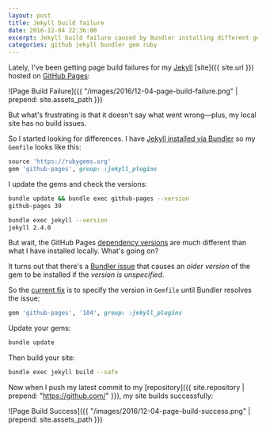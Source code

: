 ```yaml
---
layout: post
title: Jekyll build failure
date: 2016-12-04 22:36:00
excerpt: Jekyll build failure caused by Bundler installing different gem versions.
categories: github jekyll bundler gem ruby
---
```


Lately, I've been getting page build failures for my [Jekyll](https://jekyllrb.com) [site]({{ site.url }}) hosted on [GitHub Pages](https://pages.github.com):

![Page Build Failure]({{ "/images/2016/12-04-page-build-failure.png" | prepend: site.assets_path }})

But what's frustrating is that it doesn't say what went wrong&mdash;plus, my local site has no build issues.

So I started looking for differences. I have [Jekyll installed via Bundler](https://help.github.com/articles/setting-up-your-github-pages-site-locally-with-jekyll/#step-2-install-jekyll-using-bundler) so my `Gemfile` looks like this:

```rb
source 'https://rubygems.org'
gem 'github-pages', group: :jekyll_plugins
```

I update the gems and check the versions:

```sh
bundle update && bundle exec github-pages --version
github-pages 39
```

```sh
bundle exec jekyll --version
jekyll 2.4.0
```

But wait, the GitHub Pages [dependency versions](https://pages.github.com/versions/) are much different than what I have installed locally. What's going on?

It turns out that there's a [Bundler issue](https://github.com/bundler/bundler/issues/5154) that causes an _older version_ of the gem to be installed if the _version is unspecified_.

So the [current fix](https://github.com/github/pages-gem/tree/v105#usage) is to specify the version in `Gemfile` until Bundler resolves the issue:

```rb
gem 'github-pages', '104', group: :jekyll_plugins
```

Update your gems:

```sh
bundle update
```

Then build your site:

```sh
bundle exec jekyll build --safe
```

Now when I push my latest commit to my [repository]({{ site.repository | prepend: "https://github.com/" }}), my site builds successfully:

![Page Build Success]({{ "/images/2016/12-04-page-build-success.png" | prepend: site.assets_path }})
